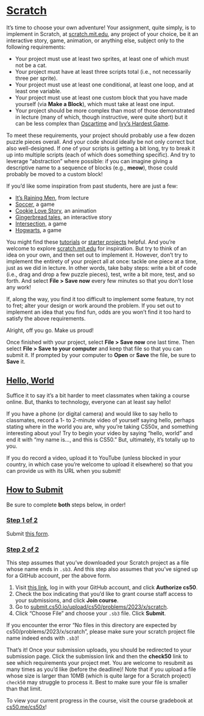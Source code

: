 # [Scratch](#scratch)

It’s time to choose your own adventure! Your assignment, quite simply,
is to implement in Scratch, at
[scratch.mit.edu](https://scratch.mit.edu), any project of your choice,
be it an interactive story, game, animation, or anything else, subject
only to the following requirements:

- Your project must use at least two sprites, at least one of which must
  not be a cat.
- Your project must have at least three scripts total (i.e., not
  necessarily three per sprite).
- Your project must use at least one conditional, at least one loop, and
  at least one variable.
- Your project must use at least one custom block that you have made
  yourself (via **Make a Block**), which must take at least one input.
- Your project should be more complex than most of those demonstrated in
  lecture (many of which, though instructive, were quite short) but it
  can be less complex than
  [Oscartime](https://scratch.mit.edu/projects/277537196) and [Ivy’s
  Hardest Game](https://scratch.mit.edu/projects/326129433).

To meet these requirements, your project should probably use a few dozen
puzzle pieces overall. And your code should ideally be not only correct
but also well-designed. If one of your scripts is getting a bit long,
try to break it up into multiple scripts (each of which does something
specific). And try to leverage “abstraction” where possible: if you can
imagine giving a descriptive name to a sequence of blocks (e.g.,
**meow**), those could probably be moved to a custom block!

If you’d like some inspiration from past students, here are just a few:

- [It’s Raining Men](https://scratch.mit.edu/projects/37412/), from
  lecture
- [Soccer](https://scratch.mit.edu/projects/37413/), a game
- [Cookie Love Story](https://scratch.mit.edu/projects/26329196/), an
  animation
- [Gingerbread tales](https://scratch.mit.edu/projects/277536784/), an
  interactive story
- [Intersection](https://scratch.mit.edu/projects/75390754/), a game
- [Hogwarts](https://scratch.mit.edu/projects/422258685), a game

You might find these
[tutorials](https://scratch.mit.edu/projects/editor/?tutorial=all) or
[starter projects](https://scratch.mit.edu/starter-projects) helpful.
And you’re welcome to explore
[scratch.mit.edu](https://scratch.mit.edu/explore/projects/all) for
inspiration. But try to think of an idea on your own, and then set out
to implement it. However, don’t try to implement the entirety of your
project all at once: tackle one piece at a time, just as we did in
lecture. In other words, take baby steps: write a bit of code (i.e.,
drag and drop a few puzzle pieces), test, write a bit more, test, and so
forth. And select **File \> Save now** every few minutes so that you
don’t lose any work!

If, along the way, you find it too difficult to implement some feature,
try not to fret; alter your design or work around the problem. If you
set out to implement an idea that you find fun, odds are you won’t find
it too hard to satisfy the above requirements.

Alright, off you go. Make us proud!

Once finished with your project, select **File \> Save now** one last
time. Then select **File \> Save to your computer** and keep that file
so that you can submit it. If prompted by your computer to **Open** or
**Save** the file, be sure to **Save** it.

## [Hello, World](#hello-world)

Suffice it to say it’s a bit harder to meet classmates when taking a
course online. But, thanks to technology, everyone can at least say
hello!

If you have a phone (or digital camera) and would like to say hello to
classmates, record a 1- to 2-minute video of yourself saying hello,
perhaps stating where in the world you are, why you’re taking CS50x, and
something interesting about you! Try to begin your video by saying
“hello, world” and end it with “my name is…, and this is CS50.” But,
ultimately, it’s totally up to you.

If you do record a video, upload it to YouTube (unless blocked in your
country, in which case you’re welcome to upload it elsewhere) so that
you can provide us with its URL when you submit!

## [How to Submit](#how-to-submit)

Be sure to complete **both** steps below, in order!

### [Step 1 of 2](#step-1-of-2)

Submit [this
form](https://forms.cs50.io/73e44070-1fac-46bb-b041-5a5fce32ad29).

### [Step 2 of 2](#step-2-of-2)

This step assumes that you’ve downloaded your Scratch project as a file
whose name ends in `.sb3`. And this step also assumes that you’ve signed
up for a GitHub account, per the above form.

1.  Visit [this
    link](https://submit.cs50.io/invites/9770b67479384c4d8c37790779e466d9),
    log in with your GitHub account, and click **Authorize cs50**.
2.  Check the box indicating that you’d like to grant course staff
    access to your submissions, and click **Join course**.
3.  Go to
    [submit.cs50.io/upload/cs50/problems/2023/x/scratch](https://submit.cs50.io/upload/cs50/problems/2023/x/scratch).
4.  Click “Choose File” and choose your `.sb3` file. Click **Submit**.

If you encounter the error “No files in this directory are expected by
cs50/problems/2023/x/scratch”, please make sure your scratch project
file name indeed ends with `.sb3`!

That’s it! Once your submission uploads, you should be redirected to
your submission page. Click the submission link and then the **check50**
link to see which requirements your project met. You are welcome to
resubmit as many times as you’d like (before the deadline)! Note that if
you upload a file whose size is larger than 10MB (which is quite large
for a Scratch project) `check50` may struggle to process it. Best to
make sure your file is smaller than that limit.

To view your current progress in the course, visit the course gradebook
at [cs50.me/cs50x](https://cs50.me/cs50x)!
